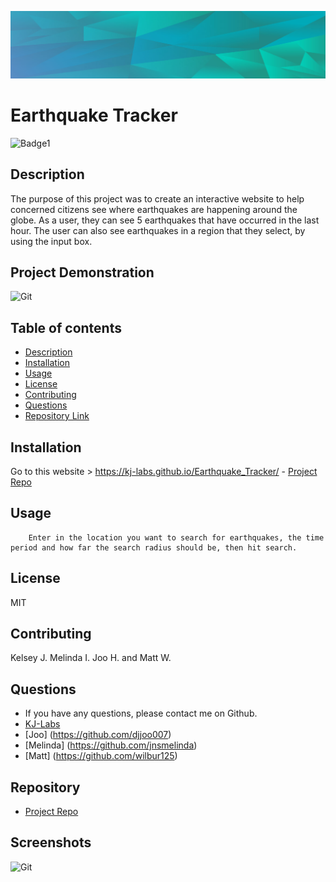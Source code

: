 

![Git](background.PNG)  
# Earthquake Tracker

![Badge1](https://img.shields.io/badge/License-MIT-Blue)


## Description 
The purpose of this project was to create an interactive website to help concerned citizens see where earthquakes are happening around the globe. As a user, they can see 5 earthquakes that have occurred in the last hour. The user can also see earthquakes in a region that they select, by using the input box.

## Project Demonstration
![Git](readmevideo.gif)  


## Table of contents

- [Description](#description)
- [Installation](#installation)
- [Usage](#usage)
- [License](#license)
- [Contributing](#contributing)
- [Questions](#questions)
- [Repository Link](#repository)



## Installation

Go to this website >  https://kj-labs.github.io/Earthquake_Tracker/  - [Project Repo](https://github.com/KJ-Labs/Earthquake_Tracker)

## Usage

        Enter in the location you want to search for earthquakes, the time period and how far the search radius should be, then hit search. 

## License
MIT 

## Contributing

Kelsey J. Melinda I. Joo H. and Matt W.


## Questions
- If you have any questions, please contact me on Github.
- [KJ-Labs](https://github.com/KJ-Labs)
- [Joo] (https://github.com/djjoo007)
- [Melinda] (https://github.com/jnsmelinda)
- [Matt] (https://github.com/wilbur125)
## Repository

- [Project Repo](https://github.com/KJ-Labs/Earthquake_Tracker)

## Screenshots
![Git](screenshot.PNG)  


